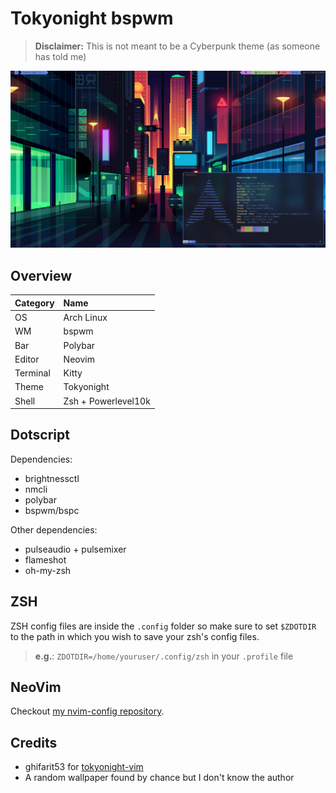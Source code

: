 # Tokyonight bspwm

> **Disclaimer:** This is not meant to be a Cyberpunk theme (as someone has told me)

![Tokyonight bspwm](media/images/tokyonight-bspwm.png)

## Overview
| Category | Name |
| :-- | :-- |
| OS | Arch Linux |
| WM | bspwm |
| Bar | Polybar |
| Editor | Neovim |
| Terminal | Kitty |
| Theme | Tokyonight |
| Shell | Zsh + Powerlevel10k |

## Dotscript
Dependencies:
- brightnessctl
- nmcli
- polybar
- bspwm/bspc

Other dependencies:
- pulseaudio + pulsemixer
- flameshot
- oh-my-zsh

## ZSH
ZSH config files are inside the `.config` folder so make sure to set `$ZDOTDIR` to the path in which you wish to save your zsh's config files.
> **e.g.**: `ZDOTDIR=/home/youruser/.config/zsh` in your `.profile` file

## NeoVim
Checkout [my nvim-config repository](https://github.com/FedericoAntoniazzi/nvim-config).

## Credits
- ghifarit53 for [tokyonight-vim](https://github.com/ghifarit53/tokyonight-vim)
- A random wallpaper found by chance but I don't know the author
